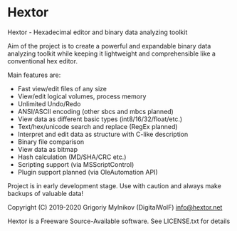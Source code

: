 # Hextor
Hextor - Hexadecimal editor and binary data analyzing toolkit

Aim of the project is to create a powerful and expandable binary data analyzing toolkit while keeping it lightweight and comprehensible like a conventional hex editor.

Main features are:

- Fast view/edit files of any size
- View/edit logical volumes, process memory
- Unlimited Undo/Redo
- ANSI/ASCII encoding (other sbcs and mbcs planned)
- View data as different basic types (int8/16/32/float/etc.)
- Text/hex/unicode search and replace (RegEx planned)
- Interpret and edit data as structure with C-like description
- Binary file comparison
- View data as bitmap
- Hash calculation (MD/SHA/CRC etc.)
- Scripting support (via MSScriptControl)
- Plugin support planned (via OleAutomation API)

Project is in early development stage. Use with caution and always make backups of valuable data!

Copyright (C) 2019-2020  Grigoriy Mylnikov (DigitalWolF) <info@hextor.net>

Hextor is a Freeware Source-Available software. See LICENSE.txt for details
